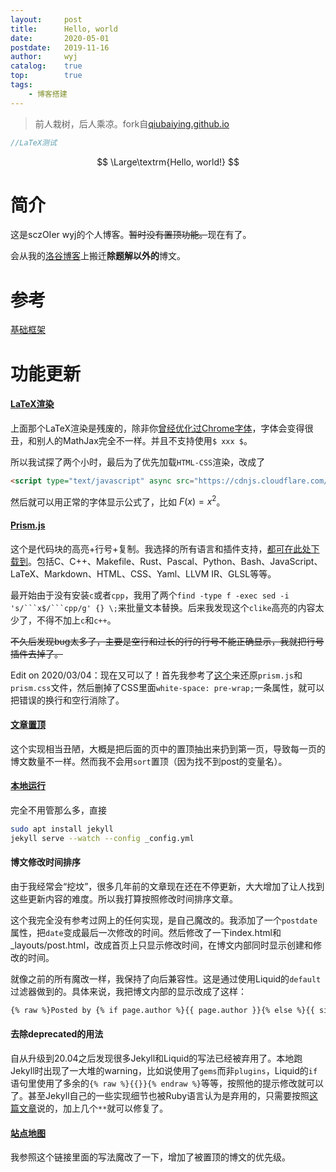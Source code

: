 ```yaml
---
layout:		post
title:		Hello, world
date:		2020-05-01
postdate:	2019-11-16
author:		wyj
catalog:	true
top:		true
tags:
    - 博客搭建
---
```


> 前人栽树，后人乘凉。fork自[qiubaiying.github.io](https://github.com/qiubaiying/qiubaiying.github.io)

```cpp
//LaTeX测试
```

$$ \Large\textrm{Hello, world!} $$

# 简介

这是sczOIer wyj的个人博客。~~暂时没有置顶功能。~~现在有了。

会从我的[洛谷博客](https://www.luogu.org/blog/474D/)上搬迁**除题解以外的**博文。

# 参考

[基础框架](https://github.com/qiubaiying/qiubaiying.github.io/wiki/%E5%8D%9A%E5%AE%A2%E6%90%AD%E5%BB%BA%E8%AF%A6%E7%BB%86%E6%95%99%E7%A8%8B)

# 功能更新

#### [LaTeX渲染](https://lloyar.github.io/2018/10/08/mathjax-in-jekyll.html)

上面那个LaTeX渲染是残废的，除非你[曾经优化过Chrome字体](https://www.luogu.com.cn/blog/ljf-cnyali/linux-zi-ti-xuan-ran-di-xiu-fu-yu-gai-shan)，字体会变得很丑，和别人的MathJax完全不一样。并且不支持使用`$ xxx $`。

所以我试探了两个小时，最后为了优先加载`HTML-CSS`渲染，改成了
```html
<script type="text/javascript" async src="https://cdnjs.cloudflare.com/ajax/libs/mathjax/2.7.5/MathJax.js?config=TeX-AMS_HTML"></script>
```

然后就可以用正常的字体显示公式了，比如 $F(x)=x^2$。

#### [Prism.js](https://blog.csdn.net/u013961139/article/details/78853544)

这个是代码块的高亮+行号+复制。我选择的所有语言和插件支持，[都可在此处下载到](https://prismjs.com/download.html#themes=prism&languages=markup+css+clike+javascript+bash+c+cpp+glsl+latex+llvm+makefile+markdown+pascal+python+rust+yaml&plugins=line-numbers+toolbar+copy-to-clipboard)。包括C、C++、Makefile、Rust、Pascal、Python、Bash、JavaScript、LaTeX、Markdown、HTML、CSS、Yaml、LLVM IR、GLSL等等。

最开始由于没有安装`c`或者`cpp`，我用了两个`find -type f -exec sed -i 's/```x$/```cpp/g' {} \;`来批量文本替换。后来我发现这个`clike`高亮的内容太少了，不得不加上`c`和`c++`。

~~不久后发现bug太多了，主要是空行和过长的行的行号不能正确显示，我就把行号插件去掉了。~~

Edit on 2020/03/04：现在又可以了！首先我参考了[这个](https://blog.csdn.net/daijiguo/article/details/79001325)来还原`prism.js`和`prism.css`文件，然后删掉了CSS里面`white-space: pre-wrap;`一条属性，就可以把错误的换行和空行消除了。

#### [文章置顶](https://too.pub/Jekyll-Sticky-Posts.html)

这个实现相当丑陋，大概是把后面的页中的置顶抽出来扔到第一页，导致每一页的博文数量不一样。然而我不会用`sort`置顶（因为找不到post的变量名）。

#### [本地运行](http://github.tiankonguse.com/blog/2015/10/08/jekyll-run-in-local.html)

完全不用管那么多，直接
```bash
sudo apt install jekyll
jekyll serve --watch --config _config.yml
```

#### 博文修改时间排序

由于我经常会“挖坟”，很多几年前的文章现在还在不停更新，大大增加了让人找到这些更新内容的难度。所以我打算按照修改时间排序文章。

这个我完全没有参考过网上的任何实现，是自己魔改的。我添加了一个`postdate`属性，把`date`变成最后一次修改的时间。然后修改了一下index.html和_layouts/post.html，改成首页上只显示修改时间，在博文内部同时显示创建和修改的时间。

就像之前的所有魔改一样，我保持了向后兼容性。这是通过使用Liquid的`default`过滤器做到的。具体来说，我把博文内部的显示改成了这样：
```html
{% raw %}Posted by {% if page.author %}{{ page.author }}{% else %}{{ site.title }}{% endif %} on {{ page.postdate | default: page.date | date: "%B %-d, %Y" }} {% if page.postdate %}/ Edited on {{ page.date | date: "%B %-d, %Y" }}{% endif %}{% endraw %}
```

#### 去除deprecated的用法

自从升级到20.04之后发现很多Jekyll和Liquid的写法已经被弃用了。本地跑Jekyll时出现了一大堆的warning，比如说使用了`gems`而非`plugins`，Liquid的`if`语句里使用了多余的`{% raw %}{{}}{% endraw %}`等等，按照他的提示修改就可以了。甚至Jekyll自己的一些实现细节也被Ruby语言认为是弃用的，只需要按照[这篇文章](https://piechowski.io/post/last-arg-keyword-deprecated-ruby-2-7/)说的，加上几个`**`就可以修复了。

#### [站点地图](http://www.independent-software.com/generating-a-sitemap-xml-with-jekyll-without-a-plugin.html)

我参照这个链接里面的写法魔改了一下，增加了被置顶的博文的优先级。
